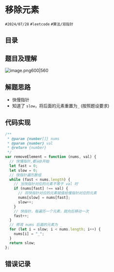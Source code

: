 
# 移除元素


`#2024/07/28` `#leetcode`  `#算法/双指针` 


## 目录
<!-- toc -->
 ## 题目及理解 

![image.png600|560](https://832-1310531898.cos.ap-beijing.myqcloud.com/202407281629958.png?imageSlim)

## 解题思路

- 快慢指针
- 知道了 `slow`，将后面的元素重置为`_` (按照题设要求)

## 代码实现
```javascript
/**
 * @param {number[]} nums
 * @param {number} val
 * @return {number}
 */
var removeElement = function (nums, val) {
  // 快慢指针,都从0开始
  let fast = 0;
  let slow = 0;
  // 快指针遍历数组
  while (fast < nums.length) {
    // 当快指针对应的元素不等于 val 时
    if (nums[fast] !== val) {
      // 将快指针对应的元素赋值给慢指针对应的元素
      nums[slow] = nums[fast];
      slow++;
    }
    // 快指针，每遍历一个元素，就向后移动一次
    fast++;
  }
  // 修改 nums 后面的元素为 _
  for (let i = slow; i < nums.length; i++) {
    nums[i] = "_";
  }
  return slow;
};

```

## 错误记录

